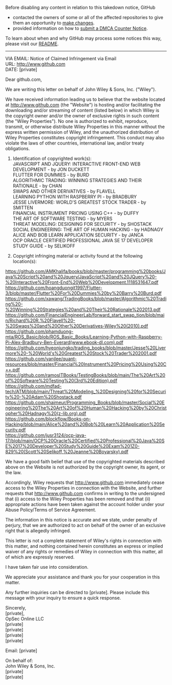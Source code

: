 Before disabling any content in relation to this takedown notice, GitHub
- contacted the owners of some or all of the affected repositories to give them an opportunity to [make changes](https://docs.github.com/en/github/site-policy/dmca-takedown-policy#a-how-does-this-actually-work).
- provided information on how to [submit a DMCA Counter Notice](https://docs.github.com/en/articles/guide-to-submitting-a-dmca-counter-notice).

To learn about when and why GitHub may process some notices this way, please visit our [README](https://github.com/github/dmca/blob/master/README.md#anatomy-of-a-takedown-notice).

---

VIA EMAIL: Notice of Claimed Infringement via Email  
URL: http://www.github.com  
DATE: [private]

Dear github.com,

We are writing this letter on behalf of John Wiley & Sons, Inc. ("Wiley").

We have received information leading us to believe that the website located at http://www.github.com (the "Website") is hosting and/or facilitating the downloading and/or streaming of content (listed below) in which Wiley is the copyright owner and/or the owner of exclusive rights in such content (the "Wiley Properties"). No one is authorized to exhibit, reproduce, transmit, or otherwise distribute Wiley Properties in this manner without the express written permission of Wiley, and the unauthorized distribution of Wiley Properties constitutes copyright infringement. This conduct may also violate the laws of other countries, international law, and/or treaty obligations.

1. Identification of copyrighted work(s):  
JAVASCRIPT AND JQUERY: INTERACTIVE FRONT-END WEB DEVELOPMENT - by JON DUCKETT  
FLUTTER FOR DUMMIES - by BURD  
ALGORITHMIC TRADING: WINNING STRATEGIES AND THEIR RATIONALE - by CHAN  
SWAPS AND OTHER DERIVATIVES - by FLAVELL  
LEARNING PYTHON WITH RASPBERRY PI - by BRADBURY  
JESSE LIVERMORE: WORLD'S GREATEST STOCK TRADER - by SMITTEN  
FINANCIAL INSTRUMENT PRICING USING C++ - by DUFFY  
THE ART OF SOFTWARE TESTING - by MYERS  
THREAT MODELING: DESIGNING FOR SECURITY - by SHOSTACK  
SOCIAL ENGINEERING: THE ART OF HUMAN HACKING - by HADNAGY  
ALICE AND BOB LEARN APPLICATION SECURITY - by JANCA  
OCP ORACLE CERTIFIED PROFESSIONAL JAVA SE 17 DEVELOPER STUDY GUIDE - by SELIKOFF

2. Copyright infringing material or activity found at the following location(s):

https://github.com/AMKhalifa/books/blob/master/programming%20books/Java%20Script%20and%20Jquery/JavaScript%20and%20JQuery%20-%20Interactive%20Front-End%20Web%20Development.1118531647.pdf  
https://github.com/hoangduongit1997/Flutter-3/blob/master/Flutter%20For%20Dummies%20by%20Barry%20Burd.pdf  
https://github.com/xawang/TradingBooks/blob/master/Algorithmic%20Trading%20-%20Winning%20Strategies%20and%20Their%20Rationale%202013.pdf  
https://github.com/FinancialEngineerLab/forward_start_swap_tion/blob/main/Richard%20R.%20Flavell%20-%20Swaps%20and%20Other%20Derivatives-Wiley%20(2010).pdf  
https://github.com/phamduong-mta/ROS_Basic/blob/ROS_Basic_Books/Learning-Python-with-Raspberry-Pi-Alex-Bradbury-Ben-Everard(www.ebook-dl.com).pdf  
https://github.com/hyeonjungko/trading_books/blob/master/Jesse%20Livermore%20-%20World's%20Greatest%20Stock%20Trader%202001.pdf  
https://github.com/yanjlee/quant-resources/blob/master/Financial%20Instrument%20Pricing%20Using%20C++.pdf  
https://github.com/ramosITBooks/TestingBooks/blob/main/The%20Art%20of%20Software%20Testing%20(3rd%20Edition).pdf  
https://github.com/mdfad-tech/ATM/blob/main/Threat%20Modeling_%20Designing%20for%20Security%20-%20Adam%20Shostack.pdf  
https://github.com/shaimeur/Programming_Books/blob/master/Social%20Engineering%20The%20Art%20of%20Human%20Hacking%20by%20Christopher%20Hadnagy%20(z-lib.org).pdf  
https://github.com/blockflow/Books-on-Hacking/blob/main/Alice%20and%20Bob%20Learn%20Application%20Security.pdf  
https://github.com/jusr3124/ocp-java-17/blob/main/OCP%20Oracle%20Certified%20Professional%20Java%20SE%2017%20Developer%20Study%20Guide%20Exam%201Z0-829%20(Scott%20Selikoff,%20Jeanne%20Boyarsky).pdf  

We have a good faith belief that use of the copyrighted materials described above on the Website is not authorized by the copyright owner, its agent, or the law.

Accordingly, Wiley requests that http://www.github.com immediately cease access to the Wiley Properties in connection with the Website, and further requests that http://www.github.com confirms in writing to the undersigned that (i) access to the Wiley Properties has been removed and that (ii) appropriate actions have been taken against the account holder under your Abuse Policy/Terms of Service Agreement.

The information in this notice is accurate and we state, under penalty of perjury, that we are authorized to act on behalf of the owner of an exclusive right that is allegedly infringed.

This letter is not a complete statement of Wiley's rights in connection with this matter, and nothing contained herein constitutes an express or implied waiver of any rights or remedies of Wiley in connection with this matter, all of which are expressly reserved.

I have taken fair use into consideration.

We appreciate your assistance and thank you for your cooperation in this matter.

Any further inquiries can be directed to [private]. Please include this message with your inquiry to ensure a quick response.

Sincerely,  
[private],  
OpSec Online LLC  
[private]  
[private]  
[private]  
[private]  

Email: [private]  

On behalf of:  
John Wiley & Sons, Inc.  
[private]  
[private]  
